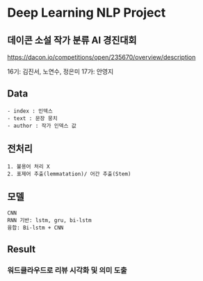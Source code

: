 # Deep Learning NLP Project
## 데이콘 소설 작가 분류 AI 경진대회
https://dacon.io/competitions/open/235670/overview/description

16기: 김진서, 노연수, 정은미
17가: 안영지 

## Data
    - index : 인덱스
    - text : 문장 뭉치
    - author : 작가 인덱스 값

## 전처리
    1. 불용어 처리 X
    2. 표제어 추출(lemmatation)/ 어간 추출(Stem)

## 모델
    CNN
    RNN 기반: lstm, gru, bi-lstm
    융합: Bi-lstm + CNN
    
## Result
### 워드클라우드로 리뷰 시각화 및 의미 도출

